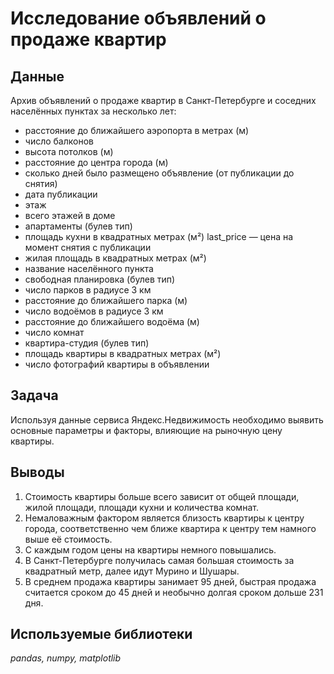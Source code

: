 # Исследование объявлений о продаже квартир

## Данные

Архив объявлений о продаже квартир в Санкт-Петербурге и соседних населённых пунктах за несколько лет:
- расстояние до ближайшего аэропорта в метрах (м)
- число балконов
- высота потолков (м)
- расстояние до центра города (м) 
- сколько дней было размещено объявление (от публикации до снятия)
- дата публикации
- этаж
- всего этажей в доме
- апартаменты (булев тип)
- площадь кухни в квадратных метрах (м²) last_price — цена на момент снятия с публикации
- жилая площадь в квадратных метрах (м²)
- название населённого пункта
- свободная планировка (булев тип)
- число парков в радиусе 3 км
- расстояние до ближайшего парка (м)
- число водоёмов в радиусе 3 км
- расстояние до ближайшего водоёма (м)
- число комнат
- квартира-студия (булев тип)
- площадь квартиры в квадратных метрах (м²)
- число фотографий квартиры в объявлении

## Задача

Используя данные сервиса Яндекс.Недвижимость необходимо выявить основные параметры и факторы, влияющие на рыночную цену квартиры. 

## Выводы

1. Стоимость квартиры больше всего зависит от общей площади, жилой площади, площади кухни и количества комнат.
2. Немаловажным фактором является близость квартиры к центру города, соответственно чем ближе квартира к центру тем намного выше её стоимость.
3. С каждым годом цены на квартиры немного повышались.
4. В Санкт-Петербурге получилась самая большая стоимость за квадратный метр, далее идут Мурино и Шушары.
5. В среднем продажа квартиры занимает 95 дней, быстрая продажа считается сроком до 45 дней и необычно долгая сроком дольше 231 дня.

## Используемые библиотеки

*pandas, numpy, matplotlib*
